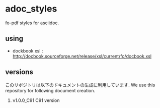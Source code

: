 # adoc_styles

fo-pdf styles for asciidoc.

## using

- dockbook xsl : http://docbook.sourceforge.net/release/xsl/current/fo/docbook.xsl

## versions

このリポジトリは以下のドキュメントの生成に利用しています.
We use this repository for following document creation.

1. v1.0.0_C91      C91 version
